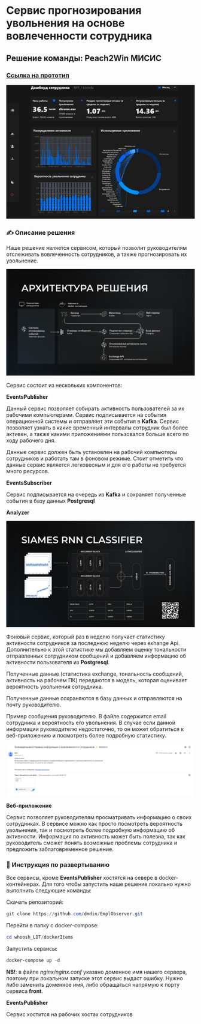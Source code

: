 # Сервис прогнозирования увольнения на основе вовлеченности сотрудника

## Решение команды: **Peach2Win МИСИС**

### [Ссылка на прототип](https://misis1.ru/)

![Screenshot](./docs//screen.png)


### ✍️ Описание решения

Наше решение является сервисом, который позволит руководителям отслеживать вовлеченность сотрудников, а также прогнозировать их увольнение.

![Screenshot](./docs//4.png)

Сервис состоит из нескольких компонентов:

**EventsPublisher**

Данный сервис позволяет собирать активность пользователей за их рабочими компьютерами. Сервис подписывается на события операционной системы и отправляет эти события в **Kafka**. Сервис позволяет узнать в какие временный интервалы сотрудник был более активен, а также какими приложениями пользовался больше всего по ходу рабочего дня.

Данные сервис должен быть установлен на рабочий компьютеры сотрудников и работать там в фоновом режиме. Стоит отметить что данные сервис является легковесным и для его работы не требуется много ресурсов.

**EventsSubscriber**

Сервис подписывается на очередь из **Kafka** и сохраняет полученные события в базу данных **Postgresql**

**Analyzer**

![Screenshot](./docs/6.png)

Фоновый сервис, который раз в неделю получает статистику активности сотрудников за последнюю неделю через exhange Api. Дополнительно к этой статистике мы добавляем оценку тональности отправленных сотрудником сообщений и добавляем информацию об активности пользователя из **Postgresql**.

Полученные данные (статистика exchange, тональность сообщений, активность на рабочем ПК) передаются в модель, которая оценивает вероятность увольнения сотрудника.

Полученные данные сохраняются в базу данных и отправляются на почту руководителю.

Пример сообщения руководителю. В файле содержится email сотрудника и вероятность его увольнения. В случае если данной информации руководителю недостаточно, то он может обратиться к веб-приложению и посмотреть более подробную статистику.

![image-20231216183928682](./docs/email_report_example.png)

**Веб-приложение**

Сервис позволяет руководителям просматривать информацию о своих сотрудниках. В сервисе можно как просто посмотреть вероятность увольнения, так и посмотреть более подробную информацию об активности. Информация по активность может быть полезна, так как руководитель сможет понять возможные проблемы сотрудника и предложить заблаговременное решение.

### 🐳 **Инструкция по развертыванию**

Все сервисы, кроме **EventsPublisher** хостятся на севере в docker-контейнерах. Для того чтобы запустить наше решение локально нужно выполнить следующие команды:

Скачать репозиторий:

```powershell
git clone https://github.com/dmdin/EmplObserver.git
```

Перейти в папку с docker-compose:

```powershell
cd whoosh_LDT/dockerItems
```

Запустить сервисы:

```powershell
docker-compose up -d
```

**NB!**: в файле _nginx/nginx.conf_ указано доменное имя нашего сервера, поэтому при локальном запуске этот сервис выдаст ошибку. Нужно либо заменить доменное имя, либо обращаться напрямую к порту сервиса **front**.

**EventsPublisher**

Сервис хостится на рабочих хостах сотрудников
